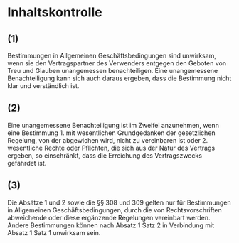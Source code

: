 # Inhaltskontrolle



## (1)

 Bestimmungen in Allgemeinen Geschäftsbedingungen sind unwirksam, wenn sie den Vertragspartner des Verwenders entgegen den Geboten von Treu und Glauben unangemessen benachteiligen. Eine unangemessene Benachteiligung kann sich auch daraus ergeben, dass die Bestimmung nicht klar und verständlich ist.

## (2)

 Eine unangemessene Benachteiligung ist im Zweifel anzunehmen, wenn eine Bestimmung  1.
 mit wesentlichen Grundgedanken der gesetzlichen Regelung, von der abgewichen wird, nicht zu vereinbaren ist oder
 2.
 wesentliche Rechte oder Pflichten, die sich aus der Natur des Vertrags ergeben, so einschränkt, dass die Erreichung des Vertragszwecks gefährdet ist.


## (3)

 Die Absätze 1 und 2 sowie die §§ 308 und 309 gelten nur für Bestimmungen in Allgemeinen Geschäftsbedingungen, durch die von Rechtsvorschriften abweichende oder diese ergänzende Regelungen vereinbart werden. Andere Bestimmungen können nach Absatz 1 Satz 2 in Verbindung mit Absatz 1 Satz 1 unwirksam sein. 

